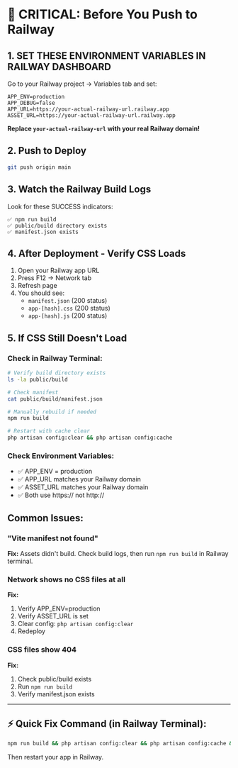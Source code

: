 # 🚨 CRITICAL: Before You Push to Railway

## 1. SET THESE ENVIRONMENT VARIABLES IN RAILWAY DASHBOARD

Go to your Railway project → Variables tab and set:

```
APP_ENV=production
APP_DEBUG=false
APP_URL=https://your-actual-railway-url.railway.app
ASSET_URL=https://your-actual-railway-url.railway.app
```

**Replace `your-actual-railway-url` with your real Railway domain!**

## 2. Push to Deploy

```bash
git push origin main
```

## 3. Watch the Railway Build Logs

Look for these SUCCESS indicators:
```
✅ npm run build
✅ public/build directory exists
✅ manifest.json exists
```

## 4. After Deployment - Verify CSS Loads

1. Open your Railway app URL
2. Press F12 → Network tab
3. Refresh page
4. You should see:
   - `manifest.json` (200 status)
   - `app-[hash].css` (200 status)
   - `app-[hash].js` (200 status)

## 5. If CSS Still Doesn't Load

### Check in Railway Terminal:

```bash
# Verify build directory exists
ls -la public/build

# Check manifest
cat public/build/manifest.json

# Manually rebuild if needed
npm run build

# Restart with cache clear
php artisan config:clear && php artisan config:cache
```

### Check Environment Variables:
- ✅ APP_ENV = production
- ✅ APP_URL matches your Railway domain
- ✅ ASSET_URL matches your Railway domain
- ✅ Both use https:// not http://

## Common Issues:

### "Vite manifest not found"
**Fix:** Assets didn't build. Check build logs, then run `npm run build` in Railway terminal.

### Network shows no CSS files at all
**Fix:** 
1. Verify APP_ENV=production
2. Verify ASSET_URL is set
3. Clear config: `php artisan config:clear`
4. Redeploy

### CSS files show 404
**Fix:** 
1. Check public/build exists
2. Run `npm run build`
3. Verify manifest.json exists

---

## ⚡ Quick Fix Command (in Railway Terminal):

```bash
npm run build && php artisan config:clear && php artisan config:cache && php artisan view:clear
```

Then restart your app in Railway.
